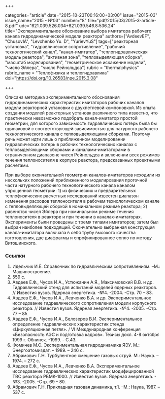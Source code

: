 +++

categories="article"
date="2015-10-23T00:16:00+03:00"
issue="2015-03"
issue_name="2015 - №03"
number="8"
file="pdf/2015/03/2015-3-article-8.pdf"
udc="621.039.526.034+621.039.546.8:536.24"
title="Экспериментальное обоснование выбора имитатора рабочего канала гидродинамической модели реактора"
authors=["AvdeevEF", "ChusovIA", "Levchenko Yu. D", "YurievYuS"]
tags=["реакторная установка", "гидравлическое сопротивление", "рабочий технологический канал", "канал-имитатор", "теплогидравлическая модель реактора", "активная зона", "тепловыделяющая сборка", "масштаб моделирования", "геометрическое искажение модели", "число Эйлера", "число Рейнольдса"]
rubric = "thermalphysics"
rubric_name = "Теплофизика и теплогидравлика"
doi="https://doi.org/10.26583/npe.2015.3.08"

+++

Описана методика экспериментального обоснования гидродинамических характеристик имитаторов рабочих каналов модели реакторной установки с двухпетлевой компоновкой. Из опыта создания моделей реакторных установк различного типа известно, что практически невозможно подобрать канал-имитатор простой геометрии, для которого зависимость гидравлических потерь была бы одинаковой с соответствующей зависимостью для натурного рабочего технологического канала с тепловыделяющими сборками. Поэтому речь может идти лишь о приближенном моделировании гидравлических потерь в рабочих технологических каналах с тепловыделяющими сборками и каналами-имитаторами в ограниченном диапазоне чисел Рейнольдса и включении всех режимов течения теплоносителя в корпусе реактора, предсказанных проектными расчетами.

При выборе окончательной геометрии каналов-имитаторов исходили из нескольких положений приближенного моделирования проточной части натурного рабочего технологического канала каналом упрощенной геометрии: 1) из физических и предварительных теплофизических расчетных исследований известен диапазон изменения расходов теплоносителя в рабочем технологическом канале с тепловыделяющей сборкой в номинальном режиме реактора; 2) равенство чисел Эйлера при номинальном режиме течения теплоносителя в реакторе и при течении в каналах-имитаторах. Эксперименты были проведены с тремя типами имитаторов; затем был выбран наиболее подходящий. Окончательно выбранная конструкция канала-имитатора включала в себя трубу высокого качества изготовления, две диафрагмы и спрофилированное сопло по методу Витошинского.

### Ссылки

1. Идельчик И.Е. Справочник по гидравлическим сопротивлениям. –М.: Машиностроение.
1975. 559 с.
2. Авдеев Е.Ф., Чусов И.А., Устюжанин А.Я., Максимовский В.В. и др. Гидравлический стенд для испытаний моделей ядерных реакторов. // Известия вузов. Ядерная энергетика. -№4. -2004. -Стр. 70 – 83.
3. Авдеев Е.Ф., Чусов И.А., Левченко В.А. и др. Экспериментальное исследование гидравлического сопротивления модели корпусного реактора. // Известия вузов. Ядерная энергетика. -№4. -2005. -Стр. 77 – 85.
4. Авдеев Е.Ф., Чусов И.А., Белозеров В.И. Экспериментальное определение гидравлических характеристик стенда «Циркуляционная петля». / VI Международная конференция «Безопасность АЭС и подготовка кадров». Тезисы докл. 4-8 октября 1999 г. Обнинск. -1999. - С.43.
5. Фомичев М.С. Экспериментальная гидродинамика ЯЭУ. М.: Энергоатомиздат. – 1989. – 246 с.
6. Абрамович Г.Н. Турбулентное смешение газовых струй. М.: Наука. – 1974. – 272 с.
7. Авдеев Е.Ф., Чусов И.А., Левченко В.А. Экспериментальное исследование гидравлических характеристик модифицированной ТВС реактора РБМК-1000. // Известия вузов. Ядерная энергетика. -№3. -2005. -Стр. 69 – 80.
8. Абрамович Г.Н. Прикладная газовая динамика, т.1. –М.: Наука, 1987. –537 с.